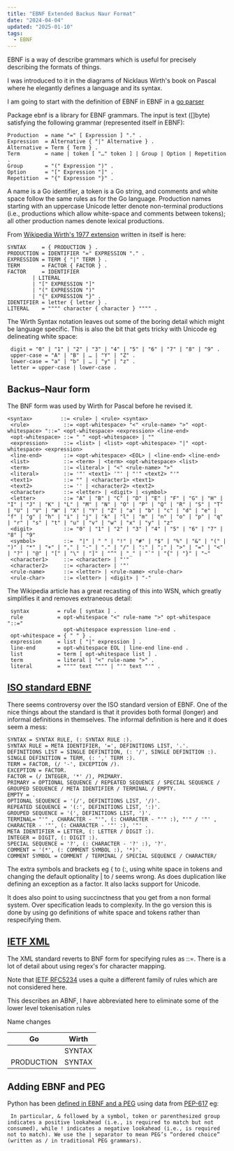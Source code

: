 ```yaml
---
title: "EBNF Extended Backus Naur Format"
date: "2024-04-04"
updated: "2025-01-10"
tags:
  - EBNF
---
```


EBNF is a way of describe grammars which is useful for precisely describing the formats of things.

I was introduced to it in the diagrams of Nicklaus Wirth's book on Pascal where he elegantly defines a language and its syntax.

I am going to start with the definition of EBNF in EBNF in a [go parser][]

[go parser]: https://pkg.go.dev/golang.org/x/exp/ebnf

Package ebnf is a library for EBNF grammars. The input is text ([]byte) satisfying the following grammar (represented itself in EBNF):

```ebnf
Production  = name "=" [ Expression ] "." .
Expression  = Alternative { "|" Alternative } .
Alternative = Term { Term } .
Term        = name | token [ "…" token ] | Group | Option | Repetition .
Group       = "(" Expression ")" .
Option      = "[" Expression "]" .
Repetition  = "{" Expression "}" .
```

A name is a Go identifier, a token is a Go string, and comments and white space follow the same rules as for the Go language. Production names starting with an uppercase Unicode letter denote non-terminal productions (i.e., productions which allow white-space and comments between tokens); all other production names denote lexical productions.

From [Wikipedia Wirth's 1977 extension][2] written in itself is here:

[2]: https://en.wikipedia.org/wiki/Wirth_syntax_notation

    SYNTAX     = { PRODUCTION } .
    PRODUCTION = IDENTIFIER "=" EXPRESSION "." .
    EXPRESSION = TERM { "|" TERM } .
    TERM       = FACTOR { FACTOR } .
    FACTOR     = IDENTIFIER
            | LITERAL
            | "[" EXPRESSION "]"
            | "(" EXPRESSION ")"
            | "{" EXPRESSION "}" .
    IDENTIFIER = letter { letter } .
    LITERAL    = """" character { character } """" .

The Wirth Syntax notation leaves out some of the boring detail which might be language specific. This is also the bit that gets tricky with Unicode eg delineating white space:

```wsn
 digit = "0" | "1" | "2" | "3" | "4" | "5" | "6" | "7" | "8" | "9" .
 upper-case = "A" | "B" | … | "Y" | "Z" .
 lower-case = "a" | "b" | … | "y" | "z" .
 letter = upper-case | lower-case .
```

## Backus–Naur form

The BNF form was used by Wirth for Pascal before he revised it.

```bnf
<syntax>         ::= <rule> | <rule> <syntax>
 <rule>           ::= <opt-whitespace> "<" <rule-name> ">" <opt-whitespace> "::=" <opt-whitespace> <expression> <line-end>
 <opt-whitespace> ::= " " <opt-whitespace> | ""
 <expression>     ::= <list> | <list> <opt-whitespace> "|" <opt-whitespace> <expression>
 <line-end>       ::= <opt-whitespace> <EOL> | <line-end> <line-end>
 <list>           ::= <term> | <term> <opt-whitespace> <list>
 <term>           ::= <literal> | "<" <rule-name> ">"
 <literal>        ::= '"' <text1> '"' | "'" <text2> "'"
 <text1>          ::= "" | <character1> <text1>
 <text2>          ::= '' | <character2> <text2>
 <character>      ::= <letter> | <digit> | <symbol>
 <letter>         ::= "A" | "B" | "C" | "D" | "E" | "F" | "G" | "H" | "I" | "J" | "K" | "L" | "M" | "N" | "O" | "P" | "Q" | "R" | "S" | "T" | "U" | "V" | "W" | "X" | "Y" | "Z" | "a" | "b" | "c" | "d" | "e" | "f" | "g" | "h" | "i" | "j" | "k" | "l" | "m" | "n" | "o" | "p" | "q" | "r" | "s" | "t" | "u" | "v" | "w" | "x" | "y" | "z"
 <digit>          ::= "0" | "1" | "2" | "3" | "4" | "5" | "6" | "7" | "8" | "9"
 <symbol>         ::=  "|" | " " | "!" | "#" | "$" | "%" | "&" | "(" | ")" | "*" | "+" | "," | "-" | "." | "/" | ":" | ";" | ">" | "=" | "<" | "?" | "@" | "[" | "\" | "]" | "^" | "_" | "`" | "{" | "}" | "~"
 <character1>     ::= <character> | "'"
 <character2>     ::= <character> | '"'
 <rule-name>      ::= <letter> | <rule-name> <rule-char>
 <rule-char>      ::= <letter> | <digit> | "-"
```

The Wikipedia article has a great recasting of this into WSN, which greatly simplifies it and removes extraneous detail:

```wsn
 syntax         = rule [ syntax ] .
 rule           = opt-whitespace "<" rule-name ">" opt-whitespace "::="
                  opt-whitespace expression line-end .
 opt-whitespace = { " " } .
 expression     = list [ "|" expression ] .
 line-end       = opt-whitespace EOL | line-end line-end .
 list           = term [ opt-whitespace list ] .
 term           = literal | "<" rule-name ">" .
 literal        = """" text """" | "'" text "'" .

```

## [ISO standard EBNF][]

[iso standard ebnf]: https://www.iso.org/standard/26153.html

There seems controversy over the ISO standard version of EBNF. One of the nice things about the standard is
that it provides both formal (longer) and informal definitions in themselves. The informal definition is here and it does seem a mess:

```ebnf
SYNTAX = SYNTAX RULE, (: SYNTAX RULE :).
SYNTAX RULE = META IDENTIFIER, '=', DEFINITIONS LIST, '.'.
DEFINITIONS LIST = SINGLE DEFINITION, (: '/', SINGLE DEFINITION :).
SINGLE DEFINITION = TERM, (: ',' TERM :).
TERM = FACTOR, (/ '-', EXCEPTION /).
EXCEPTION = FACTOR.
FACTOR = (/ INTEGER, '*' /), PRIMARY.
PRIMARY = OPTIONAL SEQUENCE / REPEATED SEQUENCE / SPECIAL SEQUENCE / GROUPED SEQUENCE / META IDENTIFIER / TERMINAL / EMPTY.
EMPTY = .
OPTIONAL SEQUENCE = '(/', DEFINITIONS LIST, '/)'.
REPEATED SEQUENCE = '(:', DEFINITIONS LIST, ':)'.
GROUPED SEQUENCE = '(', DEFINITIONS LIST, ')'.
TERMINAL= "'" , CHARACTER - "'", (: CHARACTER - "'" :), "'" / '"' , CHARACTER - '"', (: CHARACTER - '"' :), '"' .
META IDENTIFIER = LETTER, (: LETTER / DIGIT :).
INTEGER = DIGIT, (: DIGIT :).
SPECIAL SEQUENCE = '?', (: CHARACTER - '?' :), '?'.
COMMENT = '(*', (: COMMENT SYMBOL :), '*)'.
COMMENT SYMBOL = COMMENT / TERMINAL / SPECIAL SEQUENCE / CHARACTER/
```

The extra symbols and brackets eg { to (:, using white space in tokens and changing the
default optionality | to / seems wrong. As does duplication like defining an exception as a factor. It also lacks support for Unicode.

It does also point to using succinctness that you get from a non formal system. Over specification leads to
complexity. In the go version this is done by using go definitions of white space and
tokens rather than respecifying them.

## [IETF XML][]

The XML standard reverts to BNF form for specifying rules as ::=. There is a lot of detail about using regex's for
character mapping.

Note that [IETF RFC5234][] uses a quite a different family of rules which are not considered here.

[ietf xml]: https://www.w3.org/TR/REC-xml/#sec-notation

[IETF RFC5234]: //datatracker.ietf.org/doc/html/rfc5234

This describes an ABNF, I have abbreviated here to eliminate some of the lower level tokenisation rules

Name changes

| Go         | Wirth  |
| ---------- | ------ |
|            | SYNTAX |
| PRODUCTION | SYNTAX |


## Adding EBNF and PEG

Python has been [defined in EBNF and a PEG](https://docs.python.org/3/reference/grammar.html) using data from
[PEP-617](https://peps.python.org/pep-0617/) eg:

```
 In particular, & followed by a symbol, token or parenthesized group indicates a positive lookahead (i.e., is required to match but not consumed), while ! indicates a negative lookahead (i.e., is required not to match). We use the | separator to mean PEG’s “ordered choice” (written as / in traditional PEG grammars). 
 ```


